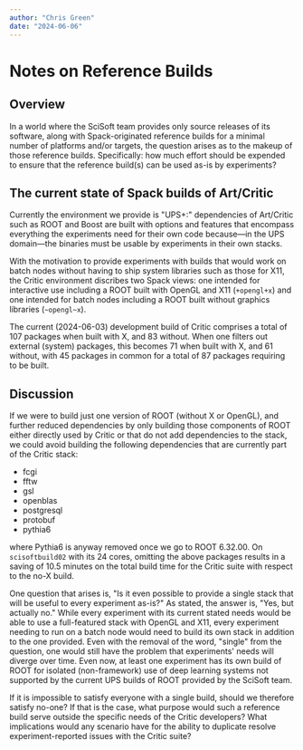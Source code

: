 ```yaml
---
author: "Chris Green"
date: "2024-06-06"
---
```


# Notes on Reference Builds

## Overview

In a world where the SciSoft team provides only source releases of its
software, along with Spack-originated reference builds for a minimal
number of platforms and/or targets, the question arises as to the makeup
of those reference builds. Specifically: how much effort should be
expended to ensure that the reference build(s) can be used as-is by
experiments?

## The current state of Spack builds of Art/Critic

Currently the environment we provide is "UPS+:" dependencies of
Art/Critic such as ROOT and Boost are built with options and features
that encompass everything the experiments need for their own code
because—in the UPS domain—the binaries must be usable by experiments in
their own stacks.

With the motivation to provide experiments with builds that would work
on batch nodes without having to ship system libraries such as those for
X11, the Critic environment discribes two Spack views: one intended for
interactive use including a ROOT built with OpenGL and X11 (`+opengl+x`)
and one intended for batch nodes including a ROOT built without graphics
libraries (`~opengl~x`).

The current (2024-06-03) development build of Critic comprises a total
of 107 packages when built with X, and 83 without. When one filters out
external (system) packages, this becomes 71 when built with X, and 61
without, with 45 packages in common for a total of 87 packages requiring
to be built.

## Discussion

If we were to build just one version of ROOT (without X or OpenGL), and
further reduced dependencies by only building those components of ROOT
either directly used by Critic or that do not add dependencies to the
stack, we could avoid building the following dependencies that are
currently part of the Critic stack:

* fcgi
* fftw
* gsl
* openblas
* postgresql
* protobuf
* pythia6

where Pythia6 is anyway removed once we go to ROOT 6.32.00. On
`scisoftbuild02` with its 24 cores, omitting the above packages results
in a saving of 10.5 minutes on the total build time for the Critic suite
with respect to the no-X build.

One question that arises is, "Is it even possible to provide a single
stack that will be useful to every experiment as-is?" As stated, the
answer is, "Yes, but actually no." While every experiment with its
current stated needs would be able to use a full-featured stack with
OpenGL and X11, every experiment needing to run on a batch node would
need to build its own stack in addition to the one provided. Even with
the removal of the word, "single" from the question, one would still
have the problem that experiments' needs will diverge over time. Even
now, at least one experiment has its own build of ROOT for isolated
(non-framework) use of deep learning systems not supported by the
current UPS builds of ROOT provided by the SciSoft team.

If it is impossible to satisfy everyone with a single build, should we
therefore satisfy no-one? If that is the case, what purpose would such a
reference build serve outside the specific needs of the Critic
developers? What implications would any scenario have for the ability to
duplicate resolve experiment-reported issues with the Critic suite?
